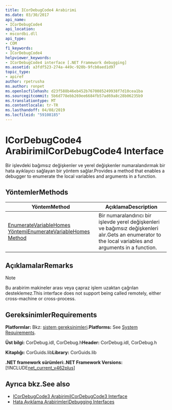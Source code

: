 ```yaml
---
title: ICorDebugCode4 Arabirimi
ms.date: 03/30/2017
api_name:
- ICorDebugCode4
api_location:
- mscordbi.dll
api_type:
- COM
f1_keywords:
- ICorDebugCode4
helpviewer_keywords:
- ICorDebugCode4 interface [.NET Framework debugging]
ms.assetid: a3fdf523-274a-449c-920b-9fcb0aed1d97
topic_type:
- apiref
author: rpetrusha
ms.author: ronpet
ms.openlocfilehash: d23f588b46eb452b7670085249938f7d10cea1ba
ms.sourcegitcommit: 5b6d778ebb269ee6684fb57ad69a8c28b06235b9
ms.translationtype: MT
ms.contentlocale: tr-TR
ms.lasthandoff: 04/08/2019
ms.locfileid: "59108185"
---
```

# <a name="icordebugcode4-interface"></a><span data-ttu-id="a9512-102">ICorDebugCode4 Arabirimi</span><span class="sxs-lookup"><span data-stu-id="a9512-102">ICorDebugCode4 Interface</span></span>
<span data-ttu-id="a9512-103">Bir işlevdeki bağımsız değişkenler ve yerel değişkenler numaralandırmak bir hata ayıklayıcı sağlayan bir yöntem sağlar.</span><span class="sxs-lookup"><span data-stu-id="a9512-103">Provides a method that enables a debugger to enumerate the local variables and arguments in a function.</span></span>  
  
## <a name="methods"></a><span data-ttu-id="a9512-104">Yöntemler</span><span class="sxs-lookup"><span data-stu-id="a9512-104">Methods</span></span>  
  
|<span data-ttu-id="a9512-105">Yöntem</span><span class="sxs-lookup"><span data-stu-id="a9512-105">Method</span></span>|<span data-ttu-id="a9512-106">Açıklama</span><span class="sxs-lookup"><span data-stu-id="a9512-106">Description</span></span>|  
|------------|-----------------|  
|[<span data-ttu-id="a9512-107">EnumerateVariableHomes Yöntemi</span><span class="sxs-lookup"><span data-stu-id="a9512-107">EnumerateVariableHomes Method</span></span>](../../../../docs/framework/unmanaged-api/debugging/icordebugcode4-enumeratevariablehomes-method.md)|<span data-ttu-id="a9512-108">Bir numaralandırıcı bir işlevde yerel değişkenleri ve bağımsız değişkenleri alır.</span><span class="sxs-lookup"><span data-stu-id="a9512-108">Gets an enumerator to the local variables and arguments in a function.</span></span>|  
  
## <a name="remarks"></a><span data-ttu-id="a9512-109">Açıklamalar</span><span class="sxs-lookup"><span data-stu-id="a9512-109">Remarks</span></span>  
  
> [!NOTE]
>  <span data-ttu-id="a9512-110">Bu arabirim makineler arası veya çapraz işlem uzaktan çağrılan desteklemez.</span><span class="sxs-lookup"><span data-stu-id="a9512-110">This interface does not support being called remotely, either cross-machine or cross-process.</span></span>  
  
## <a name="requirements"></a><span data-ttu-id="a9512-111">Gereksinimler</span><span class="sxs-lookup"><span data-stu-id="a9512-111">Requirements</span></span>  
 <span data-ttu-id="a9512-112">**Platformlar:** Bkz: [sistem gereksinimleri](../../../../docs/framework/get-started/system-requirements.md).</span><span class="sxs-lookup"><span data-stu-id="a9512-112">**Platforms:** See [System Requirements](../../../../docs/framework/get-started/system-requirements.md).</span></span>  
  
 <span data-ttu-id="a9512-113">**Üst bilgi:** CorDebug.idl, CorDebug.h</span><span class="sxs-lookup"><span data-stu-id="a9512-113">**Header:** CorDebug.idl, CorDebug.h</span></span>  
  
 <span data-ttu-id="a9512-114">**Kitaplığı:** CorGuids.lib</span><span class="sxs-lookup"><span data-stu-id="a9512-114">**Library:** CorGuids.lib</span></span>  
  
 **<span data-ttu-id="a9512-115">.NET framework sürümleri:</span><span class="sxs-lookup"><span data-stu-id="a9512-115">.NET Framework Versions:</span></span>** [!INCLUDE[net_current_v462plus](../../../../includes/net-current-v462plus-md.md)]  
  
## <a name="see-also"></a><span data-ttu-id="a9512-116">Ayrıca bkz.</span><span class="sxs-lookup"><span data-stu-id="a9512-116">See also</span></span>

- [<span data-ttu-id="a9512-117">ICorDebugCode3 Arabirimi</span><span class="sxs-lookup"><span data-stu-id="a9512-117">ICorDebugCode3 Interface</span></span>](../../../../docs/framework/unmanaged-api/debugging/icordebugcode3-interface.md)
- [<span data-ttu-id="a9512-118">Hata Ayıklama Arabirimleri</span><span class="sxs-lookup"><span data-stu-id="a9512-118">Debugging Interfaces</span></span>](../../../../docs/framework/unmanaged-api/debugging/debugging-interfaces.md)
